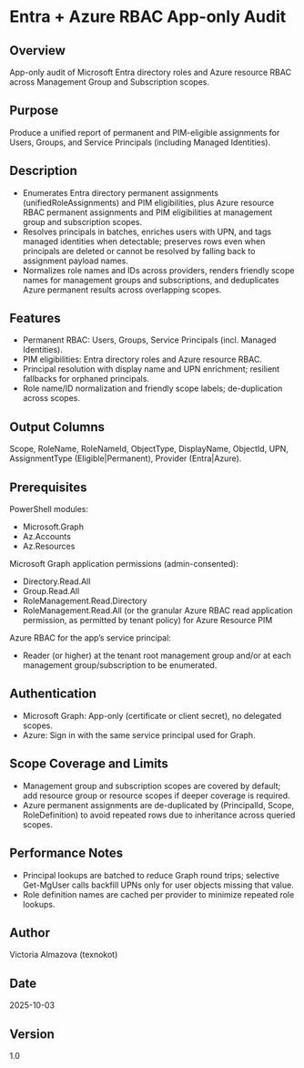 # Entra + Azure RBAC App-only Audit

## Overview
App-only audit of Microsoft Entra directory roles and Azure resource RBAC across Management Group and Subscription scopes.

## Purpose
Produce a unified report of permanent and PIM-eligible assignments for Users, Groups, and Service Principals (including Managed Identities).

## Description
- Enumerates Entra directory permanent assignments (unifiedRoleAssignments) and PIM eligibilities, plus Azure resource RBAC permanent assignments and PIM eligibilities at management group and subscription scopes.
- Resolves principals in batches, enriches users with UPN, and tags managed identities when detectable; preserves rows even when principals are deleted or cannot be resolved by falling back to assignment payload names.
- Normalizes role names and IDs across providers, renders friendly scope names for management groups and subscriptions, and deduplicates Azure permanent results across overlapping scopes.

## Features
- Permanent RBAC: Users, Groups, Service Principals (incl. Managed Identities).
- PIM eligibilities: Entra directory roles and Azure resource RBAC.
- Principal resolution with display name and UPN enrichment; resilient fallbacks for orphaned principals.
- Role name/ID normalization and friendly scope labels; de-duplication across scopes.

## Output Columns
Scope, RoleName, RoleNameId, ObjectType, DisplayName, ObjectId, UPN, AssignmentType (Eligible|Permanent), Provider (Entra|Azure).

## Prerequisites
PowerShell modules:
- Microsoft.Graph
- Az.Accounts
- Az.Resources

Microsoft Graph application permissions (admin-consented):
- Directory.Read.All
- Group.Read.All
- RoleManagement.Read.Directory
- RoleManagement.Read.All (or the granular Azure RBAC read application permission, as permitted by tenant policy) for Azure Resource PIM

Azure RBAC for the app’s service principal:
- Reader (or higher) at the tenant root management group and/or at each management group/subscription to be enumerated.

## Authentication
- Microsoft Graph: App-only (certificate or client secret), no delegated scopes.
- Azure: Sign in with the same service principal used for Graph.

## Scope Coverage and Limits
- Management group and subscription scopes are covered by default; add resource group or resource scopes if deeper coverage is required.
- Azure permanent assignments are de-duplicated by (PrincipalId, Scope, RoleDefinition) to avoid repeated rows due to inheritance across queried scopes.

## Performance Notes
- Principal lookups are batched to reduce Graph round trips; selective Get-MgUser calls backfill UPNs only for user objects missing that value.
- Role definition names are cached per provider to minimize repeated role lookups.

## Author
Victoria Almazova (texnokot)

## Date
2025-10-03

## Version
1.0
